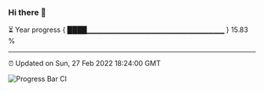 ### Hi there 👋

⏳ Year progress { ████▁▁▁▁▁▁▁▁▁▁▁▁▁▁▁▁▁▁▁▁▁▁▁▁▁▁ } 15.83 %

---

⏰ Updated on Sun, 27 Feb 2022 18:24:00 GMT

![Progress Bar CI](https://github.com/ZhaoGui/ZhaoGui/workflows/Progress%20Bar%20CI/badge.svg)
